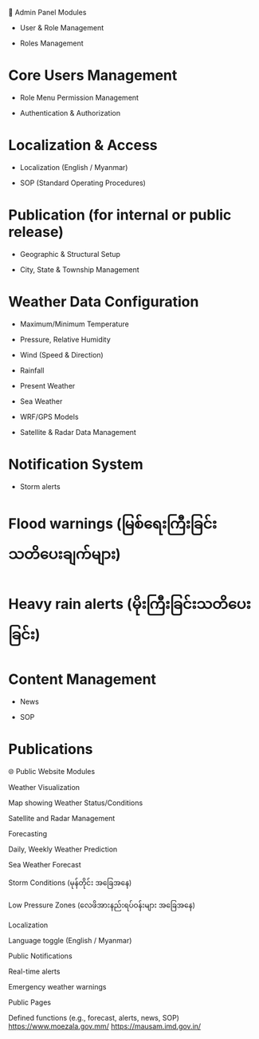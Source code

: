 🔐 Admin Panel Modules

- User & Role Management

- Roles Management

# Core Users Management

- Role Menu Permission Management

- Authentication & Authorization

# Localization & Access

- Localization (English / Myanmar)

- SOP (Standard Operating Procedures)

# Publication (for internal or public release)

- Geographic & Structural Setup

- City, State & Township Management

# Weather Data Configuration

- Maximum/Minimum Temperature

- Pressure, Relative Humidity

- Wind (Speed & Direction)

- Rainfall

- Present Weather

- Sea Weather

- WRF/GPS Models

- Satellite & Radar Data Management

# Notification System

- Storm alerts

# Flood warnings (မြစ်ရေးကြီးခြင်းသတိ‌ပေးချက်များ)

# Heavy rain alerts (မိုးကြီးခြင်းသတိပေးခြင်း)

# Content Management

- News

- SOP

# Publications

🌐 Public Website Modules

Weather Visualization

Map showing Weather Status/Conditions

Satellite and Radar Management

Forecasting

Daily, Weekly Weather Prediction

Sea Weather Forecast

Storm Conditions (မုန်တိုင်း အခြေအနေ)

Low Pressure Zones (လေဖိအားနည်းရပ်ဝန်းများ အခြေအနေ)

Localization

Language toggle (English / Myanmar)

Public Notifications

Real-time alerts

Emergency weather warnings

Public Pages

Defined functions (e.g., forecast, alerts, news, SOP)
https://www.moezala.gov.mm/ 
https://mausam.imd.gov.in/ 
